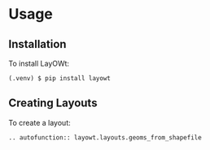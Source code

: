 # Usage

## Installation

To install LayOWt:

```console
(.venv) $ pip install layowt
```

## Creating Layouts

To create a layout:

```{eval-rst}
.. autofunction:: layowt.layouts.geoms_from_shapefile
```